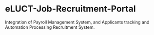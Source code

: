 # eLUCT-Job-Recruitment-Portal
Integration of Payroll Management System, and Applicants tracking and Automation Processing Recruitment System.
